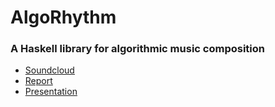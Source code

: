 # AlgoRhythm

### A Haskell library for algorithmic music composition

* [Soundcloud](https://soundcloud.com/algo-rhythm-haskell/sets)
* [Report](https://github.com/omelkonian/AlgoRhythm/blob/master/report/report.pdf)
* [Presentation](https://github.com/omelkonian/AlgoRhythm/blob/master/presentation/presentation.pdf)

